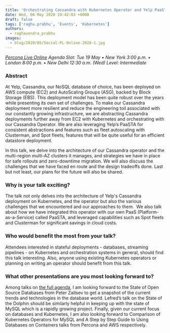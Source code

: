 ```yaml
---
title: 'Orchestrating Cassandra with Kubernetes Operator and Yelp PaaSTA - Percona Live ONLINE Talk Preview'
date: Wed, 06 May 2020 19:42:03 +0000
draft: false
tags: ['raghu.prabhu', 'Events', 'Kubernetes']
authors:
  - raghavendra_prabhu
images:
  - blog/2020/05/Social-PL-Online-2020-1.jpg
---
```


_[Percona Live Online](https://www.percona.com/live/conferences) Agenda Slot: Tue 19 May • New York 3:00 p.m. • London 8:00 p.m. • New Delhi 12:30 a.m. (Wed)_ _Level: Intermediate_

### Abstract

At Yelp, Cassandra, our NoSQL database of choice, has been deployed on AWS compute (EC2) and AutoScaling Groups (ASG), backed by Block Storage (EBS). This deployment model has been quite robust over the years while presenting its own set of challenges. To make our Cassandra deployment more resilient and reduce the engineering toil associated with our constantly growing infrastructure, we are abstracting Cassandra deployments further away from EC2 with Kubernetes and orchestrating with our Cassandra Operator. We are also leveraging Yelp’s PaaSTA for consistent abstractions and features such as fleet autoscaling with Clusterman, and Spot fleets, features that will be quite useful for an efficient datastore deployment. 

In this talk, we delve into the architecture of our Cassandra operator and the multi-region multi-AZ clusters it manages, and strategies we have in place for safe rollouts and zero-downtime migration. We will also discuss the challenges that we have faced en route and the design tradeoffs done. Last but not least, our plans for the future will also be shared.

### Why is your talk exciting?

The talk not only delves into the architecture of Yelp's Cassandra deployment on Kubernetes, and the operator but also the various challenges that we encountered and our approaches to them.  We also talk about how we have integrated this operator with our own PaaS (Platform-as-a-Service) called PaaSTA, and leveraged capabilities such as Spot fleets and Clusterman for significant savings in cloud costs.

### Who would benefit the most from your talk?

Attendees interested in stateful deployments - databases, streaming pipelines - on Kubernetes and orchestration systems in general, should find this talk interesting. Also, anyone using existing Kubernetes operators or planning on writing an operator should benefit from this talk.

### What other presentations are you most looking forward to?

Among talks on [the full agenda,](https://www.percona.com/live/percona-live-online-full-agenda) I am looking forward to the State of Open Source Databases from Peter Zaitsev to get a snapshot of the current trends and technologies in the database world. Lefred’s talk on the State of the Dolphin should be similarly helpful in keeping up with the state of MySQL which is a rapidly growing project. Finally, given our current focus on databases and Kubernetes, I am also looking forward to Comparison of Kubernetes Operators for MySQL and A Step by Step Guide to Using Databases on Containers talks from Percona and AWS respectively.